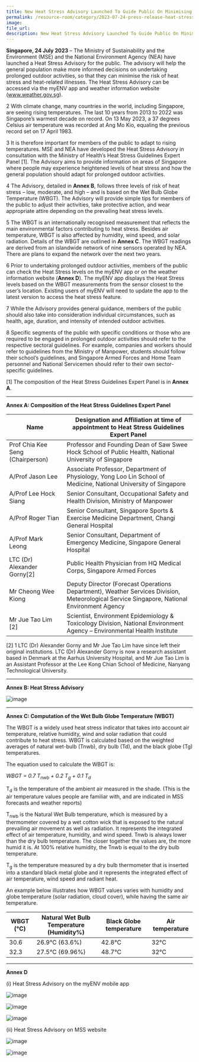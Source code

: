 ```yaml
---  
title: New Heat Stress Advisory Launched To Guide Public On Minimising Risk Of Heat-Related Illnesses
permalink: /resource-room/category/2023-07-24-press-release-heat-stress-advisory
image:  
file_url:  
description: New Heat Stress Advisory Launched To Guide Public On Minimising Risk Of Heat-Related Illnesses
---
```


**Singapore, 24 July 2023** – The Ministry of Sustainability and the Environment (MSE) and the National Environment Agency (NEA) have launched a Heat Stress Advisory for the public. The advisory will help the general population make more informed decisions on undertaking prolonged outdoor activities, so that they can minimise the risk of heat stress and heat-related illnesses. The Heat Stress Advisory can be accessed via the myENV app and weather information website (www.weather.gov.sg).

2 With climate change, many countries in the world, including Singapore, are seeing rising temperatures. The last 10 years from 2013 to 2022 was Singapore’s warmest decade on record. On 13 May 2023, a 37 degrees Celsius air temperature was recorded at Ang Mo Kio, equaling the previous record set on 17 April 1983.

3 It is therefore important for members of the public to adapt to rising temperatures. MSE and NEA have developed the Heat Stress Advisory in consultation with the Ministry of Health’s Heat Stress Guidelines Expert Panel [1]. The Advisory aims to provide information on areas of Singapore where people may experience heightened levels of heat stress and how the general population should adapt for prolonged outdoor activities.

4 The Advisory, detailed in **Annex B**, follows three levels of risk of heat stress – low, moderate, and high – and is based on the Wet Bulb Globe Temperature (WBGT). The Advisory will provide simple tips for members of the public to adjust their activities, take protective action, and wear appropriate attire depending on the prevailing heat stress levels.

5 The WBGT is an internationally recognised measurement that reflects the main environmental factors contributing to heat stress. Besides air temperature, WBGT is also affected by humidity, wind speed, and solar radiation. Details of the WBGT are outlined in **Annex C**. The WBGT readings are derived from an islandwide network of nine sensors operated by NEA. There are plans to expand the network over the next two years.

6 Prior to undertaking prolonged outdoor activities, members of the public can check the Heat Stress levels on the myENV app or on the weather information website (**Annex D**). The myENV app displays the Heat Stress levels based on the WBGT measurements from the sensor closest to the user’s location. Existing users of myENV will need to update the app to the latest version to access the heat stress feature. 

7 While the Advisory provides general guidance, members of the public should also take into consideration individual circumstances, such as health, age, duration, and intensity of intended outdoor activities.

8 Specific segments of the public with specific conditions or those who are required to be engaged in prolonged outdoor activities should refer to the respective sectoral guidelines. For example, companies and workers should refer to guidelines from the Ministry of Manpower, students should follow their school’s guidelines, and Singapore Armed Forces and Home Team personnel and National Servicemen should refer to their own sector-specific guidelines.

[1] The composition of the Heat Stress Guidelines Expert Panel is in **Annex A**.

*****

**Annex A: Composition of the Heat Stress Guidelines Expert Panel**

| Name | Designation and Affiliation at time of appointment to Heat Stress Guidelines Expert Panel |
| ---- | ---- |
| Prof Chia Kee Seng (Chairperson) | Professor and Founding Dean of Saw Swee Hock School of Public Health, National University of Singapore |
| A/Prof Jason Lee | Associate Professor, Department of Physiology, Yong Loo Lin School of Medicine, National University of Singapore |
|A/Prof Lee Hock Siang | Senior Consultant, Occupational Safety and Health Division, Ministry of Manpower |
| A/Prof Roger Tian | Senior Consultant, Singapore Sports & Exercise Medicine Department, Changi General Hospital |
| A/Prof Mark Leong | Senior Consultant, Department of Emergency Medicine, Singapore General Hospital |
| LTC (Dr) Alexander Gorny[2] | Public Health Physician from HQ Medical Corps, Singapore Armed Forces |
| Mr Cheong Wee Kiong | Deputy Director (Forecast Operations Department), Weather Services Division, Meteorological Service Singapore, National Environment Agency |
| Mr Jue Tao Lim [2] | Scientist, Environment Epidemiology & Toxicology Division, National Environment Agency – Environmental Health Institute |

[2] 1 LTC (Dr) Alexander Gorny and Mr Jue Tao Lim have since left their original institutions. LTC (Dr) Alexander Gorny is now a research assistant based in Denmark at the Aarhus University Hospital, and Mr Jue Tao Lim is an Assistant Professor at the Lee Kong Chian School of Medicine, Nanyang Technological University.

*****

**Annex B: Heat Stress Advisory**

![image](https://github.com/isomerpages/mse/assets/113347709/16208ce5-e535-4be4-a86c-32acac8edd05)

*****

**Annex C: Computation of the Wet Bulb Globe Temperature (WBGT)**

The WBGT is a widely used heat stress indicator that takes into account air temperature, relative humidity, wind and solar radiation that could contribute to heat stress. WBGT is calculated based on the weighted averages of natural wet-bulb (Tnwb), dry bulb (Td), and the black globe (Tg) temperatures.

The equation used to calculate the WBGT is:

*WBGT = 0.7 T<sub>nwb</sub> + 0.2 T<sub>g</sub> + 0.1 T<sub>d</sub>*

T<sub>d</sub> is the temperature of the ambient air measured in the shade. (This is the air temperature values people are familiar with, and are indicated in MSS forecasts and weather reports)

T<sub>nwb</sub> is the Natural Wet Bulb temperature, which is measured by a thermometer covered by a wet cotton wick that is exposed to the natural prevailing air movement as well as radiation. It represents the integrated effect of air temperature, humidity, and wind speed. Tnwb is always lower than the dry bulb temperature. The closer together the values are, the more humid it is. At 100% relative humidity, the Tnwb is equal to the dry bulb temperature.

T<sub>g</sub> is the temperature measured by a dry bulb thermometer that is inserted into a standard black metal globe and it represents the integrated effect of air temperature, wind speed and radiant heat.

An example below illustrates how WBGT values varies with humidity and globe temperature (solar radiation, cloud cover), while having the same air temperature.

| WBGT (°C) | Natural Wet Bulb Temperature (Humidity%) | Black Globe temperature | Air temperature |
| --- | --- | --- | --- |
| 30.6 | 26.9°C (63.6%) | 42.8°C| 32°C |
| 32.3 | 27.5°C (69.96%) | 48.7°C | 32°C |

*****

**Annex D**

(i) Heat Stress Advisory on the myENV mobile app

![image](https://github.com/isomerpages/mse/assets/113347709/b3b58577-f794-4a73-9c34-b35de20e05c8)

![image](https://github.com/isomerpages/mse/assets/113347709/99703b28-5fc3-49f8-b288-0d1e88c24b09)

![image](https://github.com/isomerpages/mse/assets/113347709/78ff223a-5bbf-4929-9fe3-4df93b83b143)

(ii) Heat Stress Advisory on MSS website 

![image](https://github.com/isomerpages/mse/assets/113347709/1e26e1cd-63cb-4e5c-a882-e77bc7a36f4e)

![image](https://github.com/isomerpages/mse/assets/113347709/02dee140-9035-4355-9148-beb59ea475da)
